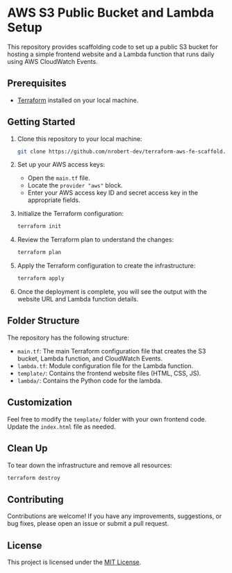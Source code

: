 # AWS S3 Public Bucket and Lambda Setup

This repository provides scaffolding code to set up a public S3 bucket for hosting a simple frontend website and a Lambda function that runs daily using AWS CloudWatch Events.

## Prerequisites

- [Terraform](https://www.terraform.io/downloads.html) installed on your local machine.

## Getting Started

1. Clone this repository to your local machine:

   ```bash
   git clone https://github.com/nrobert-dev/terraform-aws-fe-scaffold.git
   ```

2. Set up your AWS access keys:

   - Open the `main.tf` file.
   - Locate the `provider "aws"` block.
   - Enter your AWS access key ID and secret access key in the appropriate fields.

3. Initialize the Terraform configuration:

   ```bash
   terraform init
   ```

4. Review the Terraform plan to understand the changes:

   ```bash
   terraform plan
   ```

5. Apply the Terraform configuration to create the infrastructure:

   ```bash
   terraform apply
   ```

6. Once the deployment is complete, you will see the output with the website URL and Lambda function details.

## Folder Structure

The repository has the following structure:

- `main.tf`: The main Terraform configuration file that creates the S3 bucket, Lambda function, and CloudWatch Events.
- `lambda.tf`: Module configuration file for the Lambda function.
- `template/`: Contains the frontend website files (HTML, CSS, JS).
- `lambda/`: Contains the Python code for the lambda.

## Customization

Feel free to modify the `template/` folder with your own frontend code. Update the `index.html` file as needed.

## Clean Up

To tear down the infrastructure and remove all resources:

```bash
terraform destroy
```

## Contributing

Contributions are welcome! If you have any improvements, suggestions, or bug fixes, please open an issue or submit a pull request.

## License

This project is licensed under the [MIT License](LICENSE).
```
